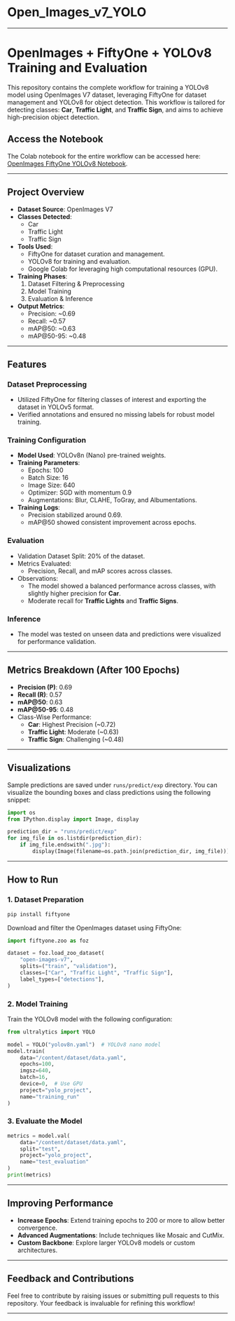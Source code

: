# Open_Images_v7_YOLO

---

# OpenImages + FiftyOne + YOLOv8 Training and Evaluation

This repository contains the complete workflow for training a YOLOv8 model using OpenImages V7 dataset, leveraging FiftyOne for dataset management and YOLOv8 for object detection. This workflow is tailored for detecting classes: **Car**, **Traffic Light**, and **Traffic Sign**, and aims to achieve high-precision object detection.

## Access the Notebook
The Colab notebook for the entire workflow can be accessed here:  
[OpenImages FiftyOne YOLOv8 Notebook](https://colab.research.google.com/drive/1wAuIkPAmnblV92GexjxM1iUDSBqOcaFN?usp=sharing).

---

## Project Overview
- **Dataset Source**: OpenImages V7
- **Classes Detected**: 
  - Car
  - Traffic Light
  - Traffic Sign
- **Tools Used**:
  - FiftyOne for dataset curation and management.
  - YOLOv8 for training and evaluation.
  - Google Colab for leveraging high computational resources (GPU).
- **Training Phases**:
  1. Dataset Filtering & Preprocessing
  2. Model Training
  3. Evaluation & Inference
- **Output Metrics**:
  - Precision: ~0.69
  - Recall: ~0.57
  - mAP@50: ~0.63
  - mAP@50-95: ~0.48

---

## Features
### Dataset Preprocessing
- Utilized FiftyOne for filtering classes of interest and exporting the dataset in YOLOv5 format.
- Verified annotations and ensured no missing labels for robust model training.

### Training Configuration
- **Model Used**: YOLOv8n (Nano) pre-trained weights.
- **Training Parameters**:
  - Epochs: 100
  - Batch Size: 16
  - Image Size: 640
  - Optimizer: SGD with momentum 0.9
  - Augmentations: Blur, CLAHE, ToGray, and Albumentations.
- **Training Logs**:
  - Precision stabilized around 0.69.
  - mAP@50 showed consistent improvement across epochs.

### Evaluation
- Validation Dataset Split: 20% of the dataset.
- Metrics Evaluated:
  - Precision, Recall, and mAP scores across classes.
- Observations:
  - The model showed a balanced performance across classes, with slightly higher precision for **Car**.
  - Moderate recall for **Traffic Lights** and **Traffic Signs**.

### Inference
- The model was tested on unseen data and predictions were visualized for performance validation.

---

## Metrics Breakdown (After 100 Epochs)
- **Precision (P)**: 0.69
- **Recall (R)**: 0.57
- **mAP@50**: 0.63
- **mAP@50-95**: 0.48
- Class-Wise Performance:
  - **Car**: Highest Precision (~0.72)
  - **Traffic Light**: Moderate (~0.63)
  - **Traffic Sign**: Challenging (~0.48)

---

## Visualizations
Sample predictions are saved under `runs/predict/exp` directory. You can visualize the bounding boxes and class predictions using the following snippet:

```python
import os
from IPython.display import Image, display

prediction_dir = "runs/predict/exp"
for img_file in os.listdir(prediction_dir):
    if img_file.endswith(".jpg"):
        display(Image(filename=os.path.join(prediction_dir, img_file)))
```

---

## How to Run
### 1. Dataset Preparation
```bash
pip install fiftyone
```
Download and filter the OpenImages dataset using FiftyOne:

```python
import fiftyone.zoo as foz

dataset = foz.load_zoo_dataset(
    "open-images-v7",
    splits=("train", "validation"),
    classes=["Car", "Traffic Light", "Traffic Sign"],
    label_types=["detections"],
)
```

### 2. Model Training
Train the YOLOv8 model with the following configuration:

```python
from ultralytics import YOLO

model = YOLO("yolov8n.yaml")  # YOLOv8 nano model
model.train(
    data="/content/dataset/data.yaml",
    epochs=100,
    imgsz=640,
    batch=16,
    device=0,  # Use GPU
    project="yolo_project",
    name="training_run"
)
```

### 3. Evaluate the Model
```python
metrics = model.val(
    data="/content/dataset/data.yaml",
    split="test",
    project="yolo_project",
    name="test_evaluation"
)
print(metrics)
```

---

## Improving Performance
- **Increase Epochs**: Extend training epochs to 200 or more to allow better convergence.
- **Advanced Augmentations**: Include techniques like Mosaic and CutMix.
- **Custom Backbone**: Explore larger YOLOv8 models or custom architectures.

---

## Feedback and Contributions
Feel free to contribute by raising issues or submitting pull requests to this repository. Your feedback is invaluable for refining this workflow!

---
